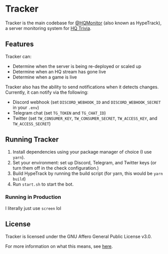 # Tracker

Tracker is the main codebase for [@HQMonitor](//twitter.com/HQMonitor) (also known as HypeTrack), a server monitoring system for [HQ Trivia](//hqtrivia.com).

## Features

Tracker can:
* Determine when the server is being re-deployed or scaled up
* Determine when an HQ stream has gone live
* Determine when a game is live

Tracker also has the ability to send notifications when it detects changes. Currently, it can notify via the following:
* Discord webhook (set `DISCORD_WEBHOOK_ID` and `DISCORD_WEBHOOK_SECRET` in your `.env`)
* Telegram chat (set `TG_TOKEN` and `TG_CHAT_ID`)
* Twitter (set `TW_CONSUMER_KEY`, `TW_CONSUMER_SECRET`, `TW_ACCESS_KEY`, and `TW_ACCESS_SECRET`)

## Running Tracker

1. Install dependencies using your package manager of choice (I use `yarn`).
1. Set your environment: set up Discord, Telegram, and Twitter keys (or turn them off in the check configuration.)
1. Build HypeTrack by running the build script (for yarn, this would be `yarn build`)
1. Run `start.sh` to start the bot.

### Running in Production

I literally just use `screen` lol

## License

Tracker is licensed under the GNU Affero General Public License v3.0.

For more information on what this means, see [here](https://choosealicense.com/licenses/agpl-3.0/).